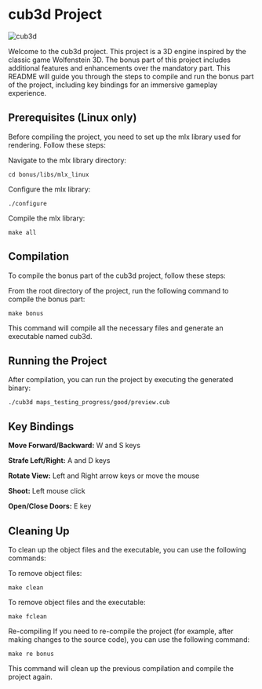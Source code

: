 # cub3d Project

![cub3d](https://github.com/paulobeckhauser/cub3d/blob/main/bonus/textures/gif/cub3d.gif)

Welcome to the cub3d project. This project is a 3D engine inspired by the classic game Wolfenstein 3D. The bonus part of this project includes additional features and enhancements over the mandatory part. This README will guide you through the steps to compile and run the bonus part of the project, including key bindings for an immersive gameplay experience.

## Prerequisites (Linux only)
Before compiling the project, you need to set up the mlx library used for rendering. Follow these steps:

Navigate to the mlx library directory:

```cd bonus/libs/mlx_linux```

Configure the mlx library:

```./configure```

Compile the mlx library:

```make all```  
## Compilation
To compile the bonus part of the cub3d project, follow these steps:

From the root directory of the project, run the following command to compile the bonus part:

```make bonus```

This command will compile all the necessary files and generate an executable named cub3d.

## Running the Project
After compilation, you can run the project by executing the generated binary:

```./cub3d maps_testing_progress/good/preview.cub```

## Key Bindings

__Move Forward/Backward:__ W and S keys

__Strafe Left/Right:__ A and D keys

__Rotate View:__ Left and Right arrow keys or move the mouse

__Shoot:__ Left mouse click

__Open/Close Doors:__ E key

## Cleaning Up
To clean up the object files and the executable, you can use the following commands:

To remove object files:

```make clean```

To remove object files and the executable:

```make fclean```

Re-compiling
If you need to re-compile the project (for example, after making changes to the source code), you can use the following command:

```make re bonus```

This command will clean up the previous compilation and compile the project again.
